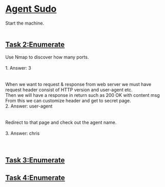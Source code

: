 <h1><ins>Agent Sudo</ins></h1>
Start the machine.<br><br>
<h2><ins>Task 2:Enumerate</ins></h2>
Use Nmap to discover how many ports. <br><br>
1. Answer: 3<br><br><br>
When we want to request & response from web server we must have request header consist of HTTP version and user-agent etc. <br> Then we will have a response in return such as 200 OK with content msg <br>From this we can customize header and get to secret page. <br>
2. Answer: user-agent<br><br><br>
Redirect to that page and check out the agent name. <br><br>
3. Answer: chris<br><br><br>

<h2><ins>Task 3:Enumerate</ins></h2>
<h2><ins>Task 4:Enumerate</ins></h2>

